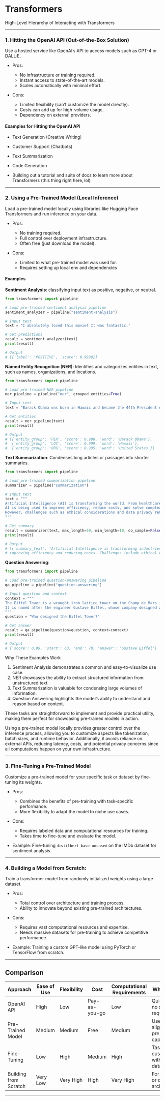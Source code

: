 # Transformers

High-Level Hierarchy of Interacting with Transformers

---

### 1. Hitting the OpenAI API (Out-of-the-Box Solution)

Use a hosted service like OpenAI’s API to access models such as GPT-4 or DALL·E.
    
- Pros:
    - No infrastructure or training required.
    - Instant access to state-of-the-art models.
    - Scales automatically with minimal effort.

- Cons:
    - Limited flexibility (can’t customize the model directly).
    - Costs can add up for high-volume usage.
    - Dependency on external providers.
    
#### Examples for Hitting the OpenAI API

- Text Generation (Creative Writing)

- Customer Support (Chatbots)

- Text Summarization

- Code Generation

- Building out a tutorial and suite of docs to learn more about Transformers (this thing right here, lol)

---

### 2. Using a Pre-Trained Model (Local Inference)

Load a pre-trained model locally using libraries like Hugging Face Transformers and run inference on your data.
    
- Pros:
    - No training required.
    - Full control over deployment infrastructure.
    - Often free (just download the model).

- Cons:
    - Limited to what pre-trained model was used for.
    - Requires setting up local env and dependencies

#### Examples

**Sentiment Analysis**: classifying input text as positive, negative, or neutral. 

```python
from transformers import pipeline

# Load pre-trained sentiment analysis pipeline
sentiment_analyzer = pipeline("sentiment-analysis")

# Input text
text = "I absolutely loved this movie! It was fantastic."

# Get predictions
result = sentiment_analyzer(text)
print(result)

# Output
# [{'label': 'POSITIVE', 'score': 0.9998}]
```

**Named Entity Recognition (NER)**: Identifies and categorizes entities in text, such as names, organizations, and locations.


```python
from transformers import pipeline

# Load pre-trained NER pipeline
ner_pipeline = pipeline("ner", grouped_entities=True)

# Input text
text = "Barack Obama was born in Hawaii and became the 44th President of the United States."

# Get entities
result = ner_pipeline(text)
print(result)

# Output
# [{'entity_group': 'PER', 'score': 0.998, 'word': 'Barack Obama'},
#  {'entity_group': 'LOC', 'score': 0.999, 'word': 'Hawaii'},
#  {'entity_group': 'ORG', 'score': 0.995, 'word': 'United States'}]
```

**Text Summarization**: Condenses long articles or passages into shorter summaries.

```python
from transformers import pipeline

# Load pre-trained summarization pipeline
summarizer = pipeline("summarization")

# Input text
text = """
Artificial Intelligence (AI) is transforming the world. From healthcare to transportation,
AI is being used to improve efficiency, reduce costs, and solve complex problems.
However, challenges such as ethical considerations and data privacy remain critical.
"""

# Get summary
result = summarizer(text, max_length=50, min_length=10, do_sample=False)
print(result)

# Output
# [{'summary_text': 'Artificial Intelligence is transforming industries like healthcare and transportation,
# improving efficiency and reducing costs. Challenges include ethical considerations and data privacy.'}]
```

**Question Answering**:

```python
from transformers import pipeline

# Load pre-trained question-answering pipeline
qa_pipeline = pipeline("question-answering")

# Input question and context
context = """
The Eiffel Tower is a wrought-iron lattice tower on the Champ de Mars in Paris, France. 
It is named after the engineer Gustave Eiffel, whose company designed and built the tower.
"""
question = "Who designed the Eiffel Tower?"

# Get answer
result = qa_pipeline(question=question, context=context)
print(result)

# Output
# {'score': 0.99, 'start': 63, 'end': 78, 'answer': 'Gustave Eiffel'}
```

Why These Examples Work

1. Sentiment Analysis demonstrates a common and easy-to-visualize use case.
2. NER showcases the ability to extract structured information from unstructured text.
3. Text Summarization is valuable for condensing large volumes of information.
4. Question Answering highlights the model’s ability to understand and reason based on context.

These tasks are straightforward to implement and provide practical utility, making them perfect for showcasing pre-trained models in action. 

Using a pre-trained model locally provides greater control over the inference process, allowing you to customize aspects like tokenization, batch sizes, and runtime behavior. Additionally, it avoids reliance on external APIs, reducing latency, costs, and potential privacy concerns since all computations happen on your own infrastructure.

---

### 3. Fine-Tuning a Pre-Trained Model

Customize a pre-trained model for your specific task or dataset by fine-tuning its weights.
    
- Pros:
    - Combines the benefits of pre-training with task-specific performance.
    - More flexibility to adapt the model to niche use cases.

- Cons:
    - Requires labeled data and computational resources for training.
    - Takes time to fine-tune and evaluate the model.

- Example: Fine-tuning `distilbert-base-uncased` on the IMDb dataset for sentiment analysis.

---

### 4. Building a Model from Scratch:

Train a transformer model from randomly initialized weights using a large dataset.

- Pros:
    - Total control over architecture and training process.
    - Ability to innovate beyond existing pre-trained architectures.

- Cons:
    - Requires vast computational resources and expertise.
    - Needs massive datasets for pre-training to achieve competitive performance.

- Example: Training a custom GPT-like model using PyTorch or TensorFlow from scratch.

---

## Comparison 

| Approach                 | Ease of Use | Flexibility | Cost       | Computational Requirements | When to Use                                           |
|--------------------------|-------------|-------------|------------|----------------------------|------------------------------------------------------|
| OpenAI API               | High        | Low         | Pay-as-you-go | Low                        | Quick results, no setup required                    |
| Pre-Trained Model        | Medium      | Medium      | Free        | Medium                     | Use cases align with pre-trained capabilities        |
| Fine-Tuning              | Low         | High        | Medium      | High                       | Task-specific customization with labeled data       |
| Building from Scratch    | Very Low    | Very High   | High        | Very High                  | For research or custom architectures                |

---

